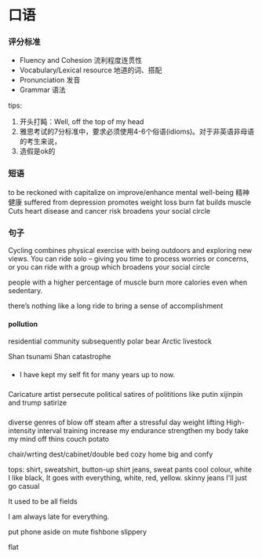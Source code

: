 # 口语
### 评分标准
- Fluency and Cohesion 流利程度连贯性
- Vocabulary/Lexical resource 地道的词、搭配
- Pronunciation 发音
- Grammar 语法


tips: 
1. 开头打盹：Well, off the top of my head
2. 雅思考试的7分标准中，要求必须使用4-6个俗语(idioms)。对于非英语非母语的考生来说，
3. 造假是ok的


### 短语
to be reckoned with
capitalize on
improve/enhance mental well-being 精神健康
suffered from depression
promotes weight loss
burn fat
builds muscle
Cuts heart disease and cancer risk
broadens your social circle

### 句子
Cycling combines physical exercise with being outdoors and exploring new views. You can ride solo – giving you time to process worries or concerns, or you can ride with a group which broadens your social circle

people with a higher percentage of muscle burn more calories even when sedentary.

there’s nothing like a long ride to bring a sense of accomplishment

#### pollution
residential community
subsequently
polar bear 
Arctic
livestock

Shan
tsunami
Shan
catastrophe

#### 
- I have kept my self fit for many years up to now.

###
Caricature artist
persecute 
political satires of polititions like putin xijinpin and trump
satirize

###
diverse genres of
blow off steam after a stressful day
weight lifting
High-intensity interval training
increase my endurance strengthen my body
take my mind off thins
couch potato

chair/wrting dest/cabinet/double bed
cozy home
big and confy

tops: shirt, sweatshirt, button-up shirt
jeans, sweat pants
cool colour, white
I like black, It goes with everything, white, red, yellow.
skinny jeans
I'll just go casual

It used to be all fields

I am always late for everything.

put phone aside on mute
fishbone
slippery

flat
